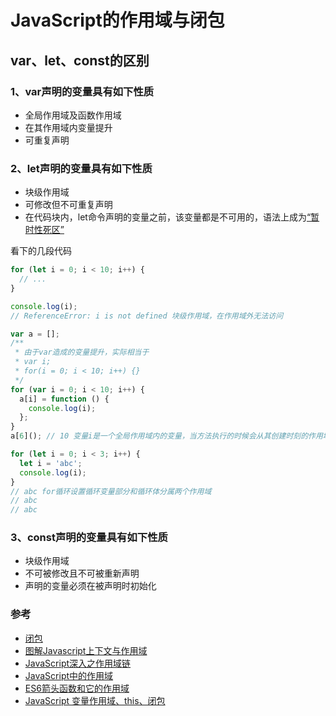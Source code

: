 # JavaScript的作用域与闭包

## var、let、const的区别

### 1、var声明的变量具有如下性质

* 全局作用域及函数作用域
* 在其作用域内变量提升
* 可重复声明

### 2、let声明的变量具有如下性质

* 块级作用域
* 可修改但不可重复声明
* 在代码块内，let命令声明的变量之前，该变量都是不可用的，语法上成为[“暂时性死区”](https://segmentfault.com/a/1190000015603779)

看下的几段代码
```javascript
for (let i = 0; i < 10; i++) {
  // ...
}

console.log(i);
// ReferenceError: i is not defined 块级作用域，在作用域外无法访问
```

```javascript
var a = [];
/**
 * 由于var造成的变量提升，实际相当于
 * var i;
 * for(i = 0; i < 10; i++) {}
 */
for (var i = 0; i < 10; i++) {
  a[i] = function () {
    console.log(i);
  };
}
a[6](); // 10 变量i是一个全局作用域内的变量，当方法执行的时候会从其创建时刻的作用域开始向上寻找变量
```

```javascript
for (let i = 0; i < 3; i++) {
  let i = 'abc';
  console.log(i);
}
// abc for循环设置循环变量部分和循环体分属两个作用域
// abc
// abc
```

### 3、const声明的变量具有如下性质

* 块级作用域
* 不可被修改且不可被重新声明
* 声明的变量必须在被声明时初始化

### 参考

* [闭包](https://developer.mozilla.org/zh-CN/docs/Web/JavaScript/Closures)
* [图解Javascript上下文与作用域](http://blog.rainy.im/2015/07/04/scope-chain-and-prototype-chain-in-js/)
* [JavaScript深入之作用域链](https://github.com/mqyqingfeng/Blog/issues/6)
* [JavaScript中的作用域](https://www.w3cplus.com/javascript/the-scope-in-javascript-explained.html)
* [ES6箭头函数和它的作用域](https://www.w3cplus.com/javascript/arrow-functions-and-their-scope.html)
* [JavaScript 变量作用域、this、闭包](http://dongss.cn/posts/3.html)
